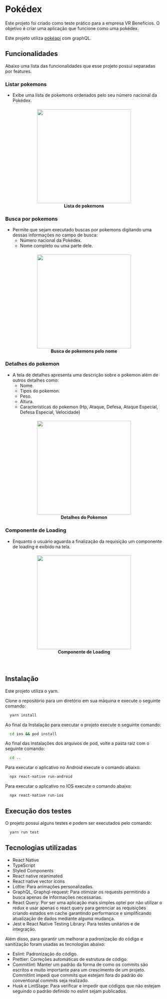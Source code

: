 # Pokédex

Este projeto foi criado como teste prático para a empresa VR Benefícios. 
O objetivo é criar uma aplicação que funcione como uma pokédex.

Este projeto utiliza [pokéapi](https://pokeapi.co/) com graphQL.


## Funcionalidades

Abaixo uma lista das funcionalidades que esse projeto possui separadas por features.

### Listar pokemons

- Exibe uma lista de pokemons ordenados pelo seu número nacional da Pokédex.

<h4 align="center">
<img src="https://user-images.githubusercontent.com/58531490/210359098-fc53e317-7d5f-4115-afec-536fb462eae8.png" width="300px" /><br>
 <b>Lista de pokemons</b>
</h4>

### Busca por pokemons

- Permite que sejam executado buscas por pokemons digitando uma dessas informações no campo de busca:
  * Número nacional da Pokédex.
  * Nome completo ou uma parte dele.

<h4 align="center">
<img src="https://user-images.githubusercontent.com/58531490/210357801-f2f72c14-4e11-4b75-989f-493306c04da1.png" width="300px" /><br>
 <b>Busca de pokemons pelo nome</b>
</h4>

### Detalhes do pokemon

- A tela de detalhes apresenta uma descrição sobre o pokemon além de outros detalhes como:
  * Nome.
  * Tipos do pokemon.
  * Peso.
  * Altura.
  * Características do pokemon (Hp, Ataque, Defesa, Ataque Especial, Defesa Especial, Velocidade)

<h4 align="center">
<img src="https://user-images.githubusercontent.com/58531490/210366463-5642f23a-b106-4dd6-b569-0bb1a6ac3a37.png" width="300px" /><br>
 <b>Detalhes do Pokemon</b>
</h4>

### Componente de Loading

- Enquanto o usuário aguarda a finalização da requisição um componente de loading é exibido na tela.

<h4 align="center">
<img src="https://user-images.githubusercontent.com/58531490/210369147-55d2fc6e-efe5-499a-8f2f-059a3615dda6.gif" width="300px" /><br>
 <b>Componente de Loading</b>
</h4>

&nbsp;
## Instalação

Este projeto utiliza o yarn.

Clone o repositório para um diretório em sua máquina e execute o seguinte comando:

```bash
  yarn install
```

Ao final da Instalação para executar o projeto execute o seguinte comando:

```bash
  cd ios && pod install
```

Ao final das instalações dos arquivos de pod, volte a pasta raiz com o seguinte comando:

```bash
  cd ..
```

Para executar o aplicativo no Android execute o comando abaixo:

```bash
  npx react-native run-android
```

Para executar o aplicativo no IOS execute o comando abaixo:

```bash
  npx react-native run-ios
```

## Execução dos testes


O projeto possui alguns testes e podem ser executados pelo comando:

```bash
  yarn run test
```

## Tecnologias utilizadas

- React Native
- TypeScript
- Styled Components
- React native reanimated
- React native vector icons
- Lottie: Para animações personalizadas. 
- GraphQL, Graphql-request: Para otimizar os requests permitindo a busca apenas de informações necessarias. 
- React Query: Por ser uma aplicação mais simples optei por não utilizar o redux e usar apenas o react query para gerenciar as requisições criando estados em cache garantindo performance e simplificando atualização de dados mediante alguma mudança.
- Jest e React Native Testing Library: Para testes unitários e de integração. 

Além disso, para garantir um melhorar a padronização do código e sanitização foram usadas as tecnologias abaixo:

- Eslint: Padronização do código.
- Prettier: Correções automáticas de estrutura de código.
- Commitlint: Manter um padrão da forma de como os commits são escritos e muito importante para um crescimento de um projeto. Commitlint impedi que commits que estejam fora do padrão do conventional commits seja realizado. 
- Husk e LintStage: Para verificar e impedir que códigos que não estejam seguindo o padrão definido no eslint sejam publicados.
